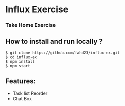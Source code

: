 # Influx Exercise 

### Take Home Exercise

## How to install and run locally ?

```
$ git clone https://github.com/fahd23/influx-ex.git
$ cd influx-ex
$ npm install
$ npm start
```

## Features:
- Task list Reorder
- Chat Box
